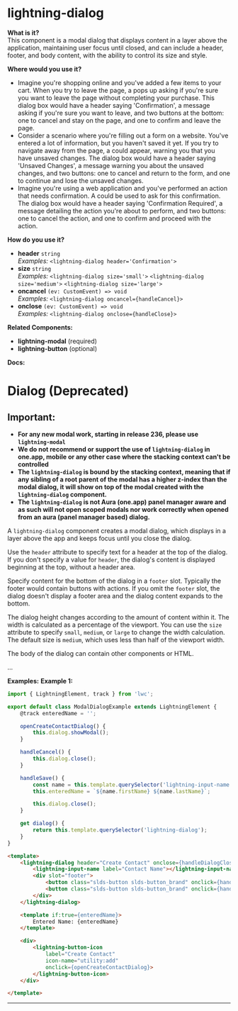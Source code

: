# lightning-dialog

**What is it?**  
This component is a modal dialog that displays content in a layer above the application, maintaining user focus until closed, and can include a header, footer, and body content, with the ability to control its size and style.

**Where would you use it?**
- Imagine you're shopping online and you've added a few items to your cart. When you try to leave the page, a <lightning-dialog> pops up asking if you're sure you want to leave the page without completing your purchase. This dialog box would have a header saying 'Confirmation', a message asking if you're sure you want to leave, and two buttons at the bottom: one to cancel and stay on the page, and one to confirm and leave the page.
- Consider a scenario where you're filling out a form on a website. You've entered a lot of information, but you haven't saved it yet. If you try to navigate away from the page, a <lightning-dialog> could appear, warning you that you have unsaved changes. The dialog box would have a header saying 'Unsaved Changes', a message warning you about the unsaved changes, and two buttons: one to cancel and return to the form, and one to continue and lose the unsaved changes.
- Imagine you're using a web application and you've performed an action that needs confirmation. A <lightning-dialog> could be used to ask for this confirmation. The dialog box would have a header saying 'Confirmation Required', a message detailing the action you're about to perform, and two buttons: one to cancel the action, and one to confirm and proceed with the action.

**How do you use it?**
- **header** `string`  
  _Examples:_
    `<lightning-dialog header='Confirmation'>`
- **size** `string`  
  _Examples:_
    `<lightning-dialog size='small'>`
    `<lightning-dialog size='medium'>`
    `<lightning-dialog size='large'>`
- **oncancel** `(ev: CustomEvent) => void`  
  _Examples:_
    `<lightning-dialog oncancel={handleCancel}>`
- **onclose** `(ev: CustomEvent) => void`  
  _Examples:_
    `<lightning-dialog onclose={handleClose}>`

**Related Components:**
- **lightning-modal** (required)
- **lightning-button** (optional)

**Docs:**
# Dialog (Deprecated)

## Important:
* **For any new modal work, starting in release 236, please use `lightning-modal`**
* **We do not recommend or support the use of `lightning-dialog` in one.app, mobile or any other case where the stacking context can't be controlled**
* **The `lightning-dialog` is bound by the stacking context, meaning that if any sibling of a root parent of the modal has a higher z-index than the modal dialog, it will show on top of the modal created with the `lightning-dialog` component.**
* **The `lightning-dialog` is not Aura (one.app) panel manager aware and as such will not open scoped modals nor work correctly when opened from an aura (panel manager based) dialog.**

A `lightning-dialog` component creates a modal dialog, which displays in a layer above the app
and keeps focus until you close the dialog.

Use the `header` attribute to specify text for a header at the top of the dialog. If you don't
specify a value for `header`, the dialog's content is displayed beginning at the top, without a header area.

Specify content for the bottom of the dialog in a `footer` slot. Typically the footer would contain buttons with actions. If you omit the `footer` slot, the dialog doesn't display a footer area and the dialog content expands to the bottom.

The dialog height changes according to the amount of content within it. The width is calculated as a percentage of the viewport. You can use the `size` attribute to specify `small`, `medium`, or `large` to change the width calculation. The default size is `medium`, which uses less than half of the viewport width.

The body of the dialog can contain other components or HTML.

...

**Examples:**
**Example 1:**

```js
import { LightningElement, track } from 'lwc';

export default class ModalDialogExample extends LightningElement {
    @track enteredName = '';

    openCreateContactDialog() {
        this.dialog.showModal();
    }

    handleCancel() {
        this.dialog.close();
    }

    handleSave() {
        const name = this.template.querySelector('lightning-input-name');
        this.enteredName = `${name.firstName} ${name.lastName}`;

        this.dialog.close();
    }

    get dialog() {
        return this.template.querySelector('lightning-dialog');
    }
}

```

```html
<template>
    <lightning-dialog header="Create Contact" onclose={handleDialogClose} oncancel={handleDialogCancel}>
        <lightning-input-name label="Contact Name"></lightning-input-name>
        <div slot="footer">
            <button class="slds-button slds-button_brand" onclick={handleCancel}>Cancel</button>
            <button class="slds-button slds-button_brand" onclick={handleSave}>Save</button>
        </div>
    </lightning-dialog>

    <template if:true={enteredName}>
        Entered Name: {enteredName}
    </template>

    <div>
        <lightning-button-icon
            label="Create Contact"
            icon-name="utility:add"
            onclick={openCreateContactDialog}>
        </lightning-button-icon>
    </div>

</template>

```

---
